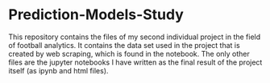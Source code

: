 # Prediction-Models-Study

This repository contains the files of my second individual project in the field of football analytics. It contains the data set used in the project that is created by web scraping, which is found in the notebook. The only other files are the jupyter notebooks I have written as the final result of the project itself (as ipynb and html files).
